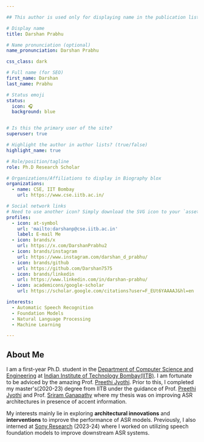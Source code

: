 ```yaml
---

## This author is used only for displaying name in the publication list. 

# Display name
title: Darshan Prabhu 

# Name pronunciation (optional)
name_pronunciation: Darshan Prabhu

css_class: dark

# Full name (for SEO)
first_name: Darshan
last_name: Prabhu

# Status emoji
status:
  icon: 🎧
  background: blue


# Is this the primary user of the site?
superuser: true

# Highlight the author in author lists? (true/false)
highlight_name: true

# Role/position/tagline
role: Ph.D Research Scholar

# Organizations/Affiliations to display in Biography blox
organizations:
  - name: CSE, IIT Bombay
    url: https://www.cse.iitb.ac.in/

# Social network links
# Need to use another icon? Simply download the SVG icon to your `assets/media/icons/` folder.
profiles:
  - icon: at-symbol
    url: 'mailto:darshanp@cse.iitb.ac.in'
    label: E-mail Me
  - icon: brands/x
    url: https://x.com/DarshanPrabhu2
  - icon: brands/instagram
    url: https://www.instagram.com/darshan_d_prabhu/
  - icon: brands/github
    url: https://github.com/Darshan7575
  - icon: brands/linkedin
    url: https://www.linkedin.com/in/darshan-prabhu/
  - icon: academicons/google-scholar
    url: https://scholar.google.com/citations?user=F_EUt6YAAAAJ&hl=en

interests:
  - Automatic Speech Recognition
  - Foundation Models
  - Natural Language Processing
  - Machine Learning

---
```


## About Me

I am a first-year Ph.D. student in the [Department of Computer Science and Engineering](https://www.cse.iitb.ac.in) at [Indian Institute of Technology Bombay(IITB)](https://www.iitb.ac.in). I am fortunate to be adviced by the amazing Prof. [Preethi Jyothi](https://www.cse.iitb.ac.in/~pjyothi/). Prior to this, I completed my master's(2020-23) degree from IITB under the guidance of Prof. [Preethi Jyothi](https://www.cse.iitb.ac.in/~pjyothi/) and Prof. [Sriram Ganapathy](http://www.leap.ee.iisc.ac.in/sriram/) where my thesis was on improving ASR architectures in presence of accent information. 

My interests mainly lie in exploring **architectural innovations** and **interventions** to improve the performance of ASR models. Previously, I also interned at [Sony Research](https://www.sonyresearchindia.com/) (2023-24) where I worked on utilizing speech foundation models to improve downstream ASR systems.